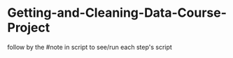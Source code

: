 # Getting-and-Cleaning-Data-Course-Project
follow by the #note in script to see/run each step's script
